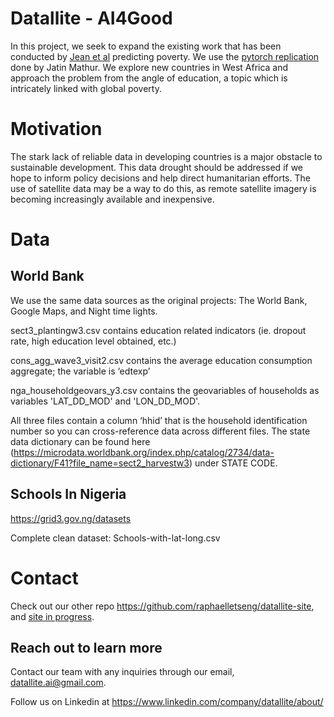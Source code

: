# Datallite - AI4Good

In this project, we seek to expand the existing work that has been conducted by [Jean et al](http://sustain.stanford.edu/predicting-poverty) predicting poverty. We use the [pytorch replication](https://github.com/jmather625/predicting-poverty-replication) done by Jatin Mathur. We explore new countries in West Africa and approach the problem from the angle of education, a topic which is intricately linked with global poverty. 

# Motivation

The stark lack of reliable data in developing countries is a major obstacle to sustainable development. This data drought should be addressed if we hope to inform policy decisions and help direct humanitarian efforts. The use of satellite data may be a way to do this, as remote satellite imagery is becoming increasingly available and inexpensive.

# Data
## World Bank 
We use the same data sources as the original projects: The World Bank, Google Maps, and Night time lights. 

sect3_plantingw3.csv contains education related indicators (ie. dropout rate, high education level obtained, etc.)

cons_agg_wave3_visit2.csv contains the average education consumption aggregate; the variable is ‘edtexp’

nga_householdgeovars_y3.csv contains the geovariables of households as variables 'LAT_DD_MOD' and 'LON_DD_MOD'.

All three files contain a column ‘hhid’ that is the household identification number so you can cross-reference data across different files. The state data dictionary can be found here (https://microdata.worldbank.org/index.php/catalog/2734/data-dictionary/F41?file_name=sect2_harvestw3) under STATE CODE. 

## Schools In Nigeria 
https://grid3.gov.ng/datasets

Complete clean dataset: Schools-with-lat-long.csv

# Contact

Check out our other repo https://github.com/raphaelletseng/datallite-site, and [site in progress](https://raphaelletseng.github.io/datallite-site/).

## Reach out to learn more
Contact our team with any inquiries through our email, datallite.ai@gmail.com.

Follow us on Linkedin at https://www.linkedin.com/company/datallite/about/
